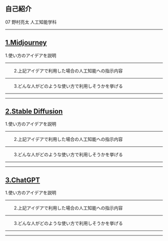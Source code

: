 ## **自己紹介**
 07 野村亮太 人工知能学科
 ***
## [1.Midjourney](https://www.midjourney.com/home/?callbackUrl=%2Fapp%2F)
1.使い方のアイデアを説明
***
　　2.上記アイデアで利用した場合の人工知能への指示内容
***
　　3.どんな人がどのような使い方で利用しそうかを挙げる
***
***
## [2.Stable Diffusion](https://stablediffusionweb.com/)
1.使い方のアイデアを説明
***
　　2.上記アイデアで利用した場合の人工知能への指示内容
***
　　3.どんな人がどのような使い方で利用しそうかを挙げる
***
***
## [3.ChatGPT](https://openai.com/blog/chatgpt/)
1.使い方のアイデアを説明
***
　　2.上記アイデアで利用した場合の人工知能への指示内容
***
　　3.どんな人がどのような使い方で利用しそうかを挙げる
***
***
